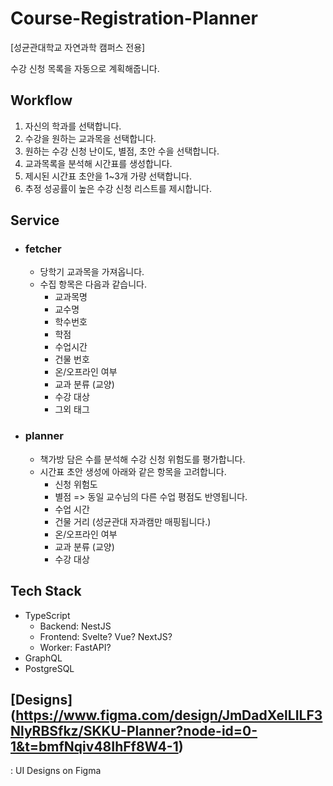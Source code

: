 # Course-Registration-Planner
[성균관대학교 자연과학 캠퍼스 전용]

수강 신청 목록을 자동으로 계획해줍니다.

## Workflow
1. 자신의 학과를 선택합니다.
2. 수강을 원하는 교과목을 선택합니다.
3. 원하는 수강 신청 난이도, 별점, 초안 수을 선택합니다.
4. 교과목록을 분석해 시간표를 생성합니다.
5. 제시된 시간표 초안을 1~3개 가량 선택합니다.
6. 추정 성공률이 높은 수강 신청 리스트를 제시합니다.

## Service
- ### fetcher
    - 당학기 교과목을 가져옵니다.
    - 수집 항목은 다음과 같습니다.
        - 교과목명
        - 교수명
        - 학수번호
        - 학점
        - 수업시간
        - 건물 번호
        - 온/오프라인 여부
        - 교과 분류 (교양)
        - 수강 대상
        - 그외 태그
- ### planner
    - 책가방 담은 수를 분석해 수강 신청 위험도를 평가합니다.
    - 시간표 초안 생성에 아래와 같은 항목을 고려합니다.
        - 신청 위험도
        - 별점 => 동일 교수님의 다른 수업 평점도 반영됩니다.
        - 수업 시간
        - 건물 거리 (성균관대 자과캠만 매핑됩니다.)
        - 온/오프라인 여부
        - 교과 분류 (교양)
        - 수강 대상

## Tech Stack
- TypeScript
    - Backend: NestJS
    - Frontend: Svelte? Vue? NextJS?
    - Worker: FastAPI?
- GraphQL
- PostgreSQL

## [Designs] (https://www.figma.com/design/JmDadXelLILF3NlyRBSfkz/SKKU-Planner?node-id=0-1&t=bmfNqiv48IhFf8W4-1)
 : UI Designs on Figma